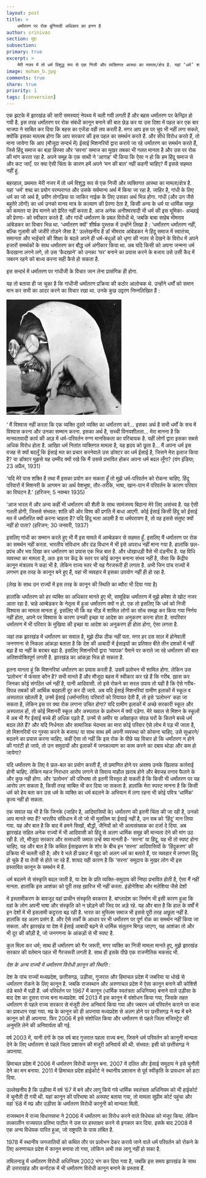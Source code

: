 ```yaml
---
layout: post
title: >
    धर्मांतरण पर रोक बुनियादी अधिकार का हनन है
author: srinivas
section: मुद्दा
subsection:
primary: true
excerpt: >
    मेरी नजर में तो धर्म विशुद्ध रूप से एक निजी और व्यक्तिगत आस्था का मामला/क्षेत्र है. यहां ‘धर्म’ शब्द का प्रयोग परम्परागत और उसके सर्वमान्य अर्थ में किया जा रहा है. जाहिर है, गांधी के लिए धर्म का जो अर्थ है, प्रवीण तोगड़िया या जाकिर नाईक के लिए उसका अर्थ भिन्न होगा.
image: mohan_b.jpg
comments: true
share: true
priority: 1
tags: [conversion]
---
```


एक झटके में झारखंड की सारी समस्याएं नेपथ्य में चली गयी लगती हैं और बहस धर्मांतरण पर केन्द्रित हो गयी है. इस तरह धर्मांतरण पर रोक संबंधी कानून बनाने की बात छेड़ कर या उस दिशा में पहल कर एक बार भाजपा ने साबित कर दिया कि बहस का एजेंडा वही तय करती है. मगर आप इस पर चुप भी नहीं लगा सकते, क्योंकि इसका मतलब होगा कि आप सरकार की इस पहल का समर्थन करते हैं. और सीधे विरोध करते हैं, तो माना जायेगा कि आप (मौजूदा सन्दर्भ में) ईसाई मिशनरियों द्वारा कराये जा रहे धर्मांतरण का समर्थन करते हैं, जिसे हिंदू समाज का बड़ा हिस्सा और ‘सरना’ समाज का मुखर तबका भी गलत मानता है और उस पर रोक की मांग करता रहा है. अपने समूह के एक साथी ने ‘आगाह’ भी किया कि ऐसा न हो कि हम हिंदू समाज से और कट जाएँ. पर क्या ऐसी चिंता के कारण हमें अपने ‘मन की बात’ नहीं कहनी चाहिए? मैं इससे सहमत नहीं हूं.

बहरहाल, प्रथमतः मेरी नजर में तो धर्म विशुद्ध रूप से एक निजी और व्यक्तिगत आस्था का मामला/क्षेत्र है. यहां ‘धर्म’ शब्द का प्रयोग परम्परागत और उसके सर्वमान्य अर्थ में किया जा रहा है. जाहिर है, गांधी के लिए धर्म का जो अर्थ है, प्रवीण तोगड़िया या जाकिर नाईक के लिए उसका अर्थ भिन्न होगा. गांधी (और उन जैसे बहुतेरे लोगों) का धर्म उनको मानव मात्र के कल्याण की प्रेरणा देता है, किसी अन्य के धर्म या धार्मिक समूह को कमतर या हेय मानने को प्रेरित नहीं करता है. आज अनेक अनीश्वरवादी भी धर्म की इस भूमिका- अच्छाई की प्रेरणा- को स्वीकार करते हैं. और गांधी धर्मांतरण के प्रबल विरोधी थे, जबकि बाबा साहेब भीमराव आंबेडकर का विचार भिन्न था. ‘धर्मांतरण क्यों’ शीर्षक पुस्तक में उन्होंने लिखा है : ‘धर्मांतरण धर्मांतरण नहीं, बल्कि गुलामी की जंजीरें तोडने जैसा है.’ उल्लेखनीय है डॉ भीमराव आंबेडकर ने हिंदू समाज में स्वातंत्र्य,  समानता और भाईचारे की शिक्षा के बदले अपने ही धर्म-बंधुओं को धृणा की नज़र से देखने के विरोध में अपने हजारों समर्थकों के साथ धर्मांतरण कर बौद्ध धर्म अंगीकार किया था. अब यदि किसी को अपना जन्मना धर्म कैदखाना लगने लगे, तो उस ‘कैदखाने’ को उनका ‘घर’ बनाने का प्रयास करने के बजाय उसे उसी कैद में जबरन रहने को बाध्य करना सही कैसे हो सकता है.

इस सन्दर्भ में धर्मांतरण पर गांधीजी के विचार जान लेना प्रासंगिक ही होगा.

यह तो बताया ही जा चुका है कि  गांधीजी धर्मांतरण प्रक्रिया की कठोर आलोचक थे. उन्होंने धर्मों को समान मान कर सभी का आदर करने का विचार रखा था. उनके कुछ उद्वरण निम्नलिखित हैं :

![](/static/news_images/gandhi2.jpg)

‘ मैं विश्वास नहीं करता कि एक व्यक्ति दूसरे व्यक्ति का धर्मांतरण करे... इसका अर्थ है सभी धर्मों के सच में विश्वास करना और उनका सम्मान करना. इसका अर्थ है, सच्ची विनयशीलता... मेरा मानना है कि मानवतावादी कार्य की आड़ में धर्म-परिवर्तन रुग्ण मानसिकता का परिचायक है. यहीं लोगों द्वारा इसका सबसे अधिक विरोध होता है. आखिर धर्म नितांत व्यक्तिगत मामला है, यह हृदय को छूता है... मैं अपना धर्म इस वजह से क्यों बदलूँ कि ईसाई मत का प्रचार करनेवाले उस डॉक्टर का धर्म ईसाई है, जिसने मेरा इलाज किया है?  या डॉक्टर मुझसे यह उम्मीद क्यों रखे कि मैं उससे प्रभावित होकर अपना धर्म बदल लूँगा? (यंग इंडिया; 23  अप्रैल, 1931)

‘यदि मेरे पास शक्ति है तथा मैं इसका प्रयोग कर सकता हूँ तो मुझे धर्म-परिवर्तन को रोकना चाहिए. हिंदू परिवारों में मिशनरी के आगमन का अर्थ वेशभूषा,  तौर-तरीके, भाषा,  खान-पान में परिवर्तन के कारण परिवार का विघटन है.’ (हरिजन; 5  नवम्बर 1935)

‘आज भारत में और अन्य कहीं भी धर्मांतरण की शैली के साथ सामंजस्य बिठाना मेरे लिए असंभव है. यह ऐसी गलती होगी, जिससे संभवत: शांति की ओर विश्व की प्रगति में बाधा आएगी. कोई ईसाई किसी हिंदू को ईसाई मत में धर्मांतरित क्यों करना चाहता है?  यदि हिंदू भला आदमी है या धर्मपरायण है, तो वह इससे संतुष्ट क्यों नहीं हो पाता? (हरिजन; 30 जनवरी, 1937)

इसलिए गांधी का सम्मान करते हुए भी मैं इस मामले में आम्बेडकर से सहमत हूँ. इसलिए मैं धर्मांतरण पर रोक का समर्थन नहीं करता. भारतीय संविधान और दंड विधान में भी इसे अपराध नहीं माना गया है. हालांकि छल-प्रपंच और भय दिखा कर धर्मांतरण का प्रयास एक भिन्न बात है. और धोखाधड़ी वैसे भी दंडनीय है. यह विधि व्यवस्था का मामला है, अतः इस पर केंद्र के स्तर पर कोई कानून बनाना संभव नहीं है, जैसा कि केंद्रीय कानून मंत्रालय ने कहा भी है. लेकिन राज्य स्तर भी यह गैरजरूरी ही लगता है. अभी जिन पांच राज्यों में लगभग इस तरह के कानून बने हुए हैं, वहां भी व्यवहार में इसका उपयोग नहीं ही हो रहा है.

(लेख के साथ उन राज्यों में इस तरह के कानून की स्थिति का ब्यौरा भी दिया गया है)

हालांकि धर्मांतरण को हर व्यक्ति का अधिकार मानते हुए भी, सामूहिक धर्मांतरण में मुझे हमेशा से खोट नजर आता रहा है. चाहे आम्बेडकर के नेतृत्व में हुआ धर्मांतरण क्यों न हो. एक तो इसलिए कि धर्म को निजी विश्वास का मामला मानता हूं. इसलिए भी कि वह भीड़ में शामिल लोगों का सोच समझ कर किया गया निर्णय नहीं होता, अपने पर विश्वास के कारण उनकी इच्छा या आदेश का अनुकरण करना होता है. सपरिवार धर्मांतरण में भी परिवार के मुखिया की इच्छा या आदेश का अनुकरण ही होता होगा, ऐसा लगता है.

जहां तक झारखंड में धर्मांतरण का सवाल है, मुझे ठीक ठीक नहीं पता. मगर  हर दस साल में होनेवाली जनगणना से निकला आंकड़ा बताता है कि देश की आबादी में ईसाइयों का प्रतिशत बीते तीन दशकों में नहीं बढ़ा है या नहीं के बराबर बढ़ा है. इसलिए मिशनरियों द्वारा ‘व्यापक’ पैमाने पर कराते जा रहे धर्मांतरण की बात अतिशयोक्तिपूर्ण लगती है. झारखंड का आंकड़ा भिन्न हो सकता है.

इतना मानता हूं कि मिशनरियां धर्मांतरण का प्रयास करती हैं. उसमें प्रलोभन भी शामिल होगा. लेकिन उस ‘प्रलोभन’ में फंसता कौन है? सभी मानते हैं और मौजूदा बहस में स्वीकार कर रहे हैं कि गरीब. ख़ास कर जिनका कोई संगठित धर्म नहीं है, यानी आदिवासी. तो इसे रोकने का सरल उपाय तो यही है कि ऐसे गरीब-विपन्न तबकों की आर्थिक बदहाली दूर कर दी जाये. अब यदि ईसाई मिशनरियां ग्रामीण इलाकों में स्कूल व अस्पताल खोलती है, उनमें ईसाई (धर्मान्तरित) परिवारों को रियायत देती हैं, तो इसे ‘प्रलोभन’ कहा जा सकता है, लेकिन इस पर क्या रोक लगाना उचित होगा? यदि ग्रामीण इलाकों में अच्छे सरकारी स्कूल और अस्पताल हों, तो कोई मिशनरी स्कूल और अस्पताल के प्रलोभन में क्यों पड़ेगा. मेरे ख्याल से मिशन के स्कूलों में अब भी गैर ईसाई बच्चे ही अधिक पढ़ते हैं. उनमें से अमीर या अपेक्षाकृत संपन्न घरों के कितने बच्चे धर्म बदल लेते हैं? और यदि निर्धनता और सामाजिक भेदभाव का मारा कोई परिवार ऐसे लोभ में पड़ भी जाता है, तो मिशनरियों पर गुस्सा करने के बजाय/ या साथ साथ हमें अपनी व्यवस्था को कोसना चाहिए. उसे सुध्हरने/ बदलने का प्रयास करना चाहिए. कहीं ऐसा तो नहीं कि इस रोक के पीछे यह विचार हो कि धर्मांतरण न होने की गारंटी हो जाये, तो उन समुदायों और इलाकों में जनकल्याण का काम करने का दबाव थोडा और कम हो जायेगा?

यदि धर्मांतरण के लिए वे छल-बल का प्रयोग करती हैं, तो प्रमाणित होने पर अवश्य उनके खिलाफ कार्रवाई होनी चाहिए. लेकिन महज निराधार आरोप लगाने से सिवाय माहौल ख़राब होने और बेवजह तनाव फैलने के और कुछ नही होगा. और ‘प्रलोभन’ की परिभाषा तो इतनी विस्तृत हो सकती है कि किसी भी धर्मांतरण पर यह आरोप लग सकता है, किसी तरह साबित भी कर दिया जा सकता है. हालांकि मेरा स्पस्ट मानना है कि किसी धर्म को हेय बता कर उस धर्म के व्यक्ति का धर्म बदलने के अभियान में लगा रहना भी कोई पवित्र ‘धार्मिक’ कृत्य नहीं हो सकता.

एक सवाल यह भी है कि जिनके (जाहिर है, आदिवासियों के) धर्मांतरण की इतनी चिंता की जा रही है, उनको आप मानते क्या हैं? भारतीय संविधान में तो जो भी मुसलिम या ईसाई नहीं है, उन सब को ‘हिंदू’ मान लिया गया. यह और बात है कि बाद में हमने सिखों, बौद्धों, जैनियों को भी अल्पसंख्यक का दर्जा दे दिया. अब झारखंड सहित अनेक राज्यों में भी आदिवासी को हिंदू से अलग धार्मिक समूह की मान्यता देने की मांग उठ रही है. तो, मौजूदा सरकार और सत्ताधारी जमात उन्हें क्या मानती है- ‘सरना’ या हिंदू, यह भी तो स्पष्ट होना चाहिए. यह और बात है कि कथित ईसाइकरण के शोर के बीच इन ‘सरना’ आदिवासियों के ‘हिंदूकरण’ की प्रक्रिया भी चलती रही है; और वे भले ही प्रकट में खुद को अलग धर्म का बताते हैं, पर व्यवहार में लगभग हिंदू हो चुके हैं या तेजी से होते जा रहे हैं. शायद यही कारण है कि ‘सरना’ समुदाय के मुखर लोग भी इस प्रस्तावित कानून के समर्थन में हैं.

धर्म बदलने से संस्कृति बदल जाती है, या देश के प्रति व्यक्ति-समुदाय की निष्ठा प्रभावित होती है, ऐसा मैं नहीं मानता. हालांकि इस आशंका को पूरी तरह ख़ारिज भी नहीं करता. इंडोनेशिया और मलेशिया जैसे देशों

में इस्लामीकरण के बावजूद वहां प्राचीन संस्कृति बरकरार है. बांग्लादेश का निर्माण भी इसी कारण हुआ कि वहां के लोग अपनी भाषा और संस्कृति को न छोड़ने की जिद पर अड़े रहे. यह और बात है कि हाल के वर्षों में इन देशों में भी इसलामी कट्टरता बढ़ रही है. भारत का मुस्लिम समाज भी इससे पूरी तरह अछूता नहीं है. हालांकि वह अलग प्रसंग है. और ऐसे तर्कों के आधार पर भी धर्मांतरण पर पूर्ण रोक का समर्थन नहीं किया जा सकता. और झारखंड या देश में ईसाई आबादी बढ़ने से धार्मिक संतुलन बिगड़ जाएगा, यह आशंका तो और भी दूर की कौड़ी है, जो जनगणना के आंकड़ों से भी स्पष्ट है.

कुल मिला कर धर्म; साथ ही धर्मांतरण को गैर जरूरी, मगर व्यक्ति का निजी मामला मानते हुए, मुझे झारखंड सरकार की वर्तमान पहल भी गैरजरूरी लगती है. साथ ही इसके पीछे एक राजनीतिक मकसद भी.


*देश के अन्य राज्यों में धर्मांतरण विरोधी क़ानून की स्थिति :*

देश के पांच राज्यों मध्यप्रदेश,  छत्तीसगढ़,  उड़ीसा,  गुजरात और हिमाचल प्रदेश में जबरिया या धोखे से धर्मांतरण रोकने के लिए कानून है.  जबकि राजस्थान और अरुणाचल प्रदेश में ऐसा कानून बनाने की कोशिशें ठंडे बस्ते में पड़ी हैं.  धर्म परिवर्तन पर 1967 में कानून (धार्मिक स्वतंत्रता अधिनियम) बनाने वाले उड़ीसा के बाद देश का दूसरा राज्य बना  मध्यप्रदेश. वर्ष 2013  में इस कानून में संशोधन किया गया, जिसके तहत धर्मांतरण से पहले राज्य सरकार से मंजूरी लेना अनिवार्य किया गया और जबरन धर्म परिवर्तन कराने पर सजा का प्रावधान रखा गया.  मप्र के कानून को ही अपनाया  मध्यप्रदेश से अलग होने पर छत्तीसगढ़ ने मप्र में बने कानून को ही अपनाया. फिर 2006  में इसे संशोधित किया और धर्मांतरण से पहले जिला मजिस्ट्रेट की अनुमति लेने की अनिवार्यता की गई.

वर्ष 2003  में, यानी दंगों के एक वर्ष बाद  गुजरात पहला राज्य बना, जिसने धर्म परिवर्तन को कानूनी मान्यता देने के लिए धर्मांतरण से पहले जिला प्रशासन की मंजूरी अनिवार्य की थी. संभवत: इसी को छत्तीसगढ़ ने अपनाया.

हिमाचल प्रदेश में 2006 में धर्मांतरण विरोधी कानून बना. 2007 में दलित और ईसाई समुदाय ने इसे चुनौती देने का मन बनाया. 2011  में हिमाचल प्रदेश हाईकोर्ट ने स्थानीय प्रशासन से पूर्व स्वीकृति के प्रावधान को हटा दिया.

उल्लेखनीय है कि उड़ीसा में  वर्ष ’67  में बने और लागू किये गये धार्मिक स्वतंत्रता अधिनियम को भी हाईकोर्ट में चुनौती दी गयी थी.  यहां कानून की परिभाषा को अस्पष्ट बताया गया, तो मामला सुप्रीम कोर्ट पहुंचा और वहां ’68  में मप्र और उड़ीसा के धर्मांतरण विरोधी कानूनी को मान्यता मिली.

राजस्थान  में राज्य विधानसभा ने 2006 में धर्मांतरण का विरोध करने वाले विधेयक को मंजूर किया. लेकिन तत्कालीन राज्यपाल प्रतिभा पाटील ने उस पर हस्ताक्षर करने से इनकार कर दिया. इसके बाद 2008  में एक अन्य विधेयक पारित हुआ, जो राष्ट्रपति के पास लंबित है.

1978 में स्थानीय जनजातियों को कथित तौर पर प्रलोभन देकर कराये जाने वाले धर्म परिवर्तन को रोकने के लिए अरुणाचल प्रदेश में कानून बनाया तो गया, लोकिन अभी तक लागू नहीं हो सका है.

तमिलनाडु में धर्मांतरण विरोधी अधिनियम 2002  भंग कर दिया गया है, जबकि इस समय झारखंड  के साथ ही उत्तराखंड और  कर्नाटक में भी धर्मांतरण विरोधी कानून बनाने के प्रस्ताव हैं.